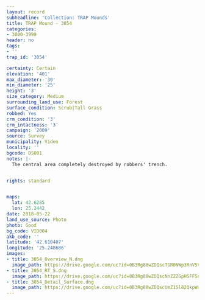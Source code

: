 ```yaml
---
layout: record
subheadline: 'Collection: TRAP Mounds'
title: TRAP Mound - 3054
categories:
- 3000-3999
header: no
tags:
- ''
trap_id: '3054'

certainty: Certain
elevation: '401'
max_diameter: '30'
min_diameter: '25'
height: '3'
size_category: Medium
surrounding_land_use: Forest
surface_condition: Scrub|Tall Grass
robbed: Yes
crm_condition: '3'
crm_intactness: '3'
campaign: '2009'
source: Survey
municipality: Viden
locality: ''
bgcode: DS001
notes: |-
  The central area completely destroyed by robbers' trench.


rights: standard


maps:
  lat: 42.6285
  lon: 25.2442
date: 2018-05-22
land_use_source: Photo
photo: Good
bg_code: VID004
akb_code: ''
latitude: '42.610407'
longitude: '25.248686'
images:
- title: 3054_Overview_N.dng
  image_path: https://drive.google.com/uc?id=0B3Rg88wZDQscTGR0NWp3RnV5V0E
- title: 3054_RT_S.dng
  image_path: https://drive.google.com/uc?id=0B3Rg88wZDQscNnZZZGpHSFFSdU0
- title: 3054_Detail_Surface.dng
  image_path: https://drive.google.com/uc?id=0B3Rg88wZDQscUmZ1Sl82QkpWaTQ
---
```


